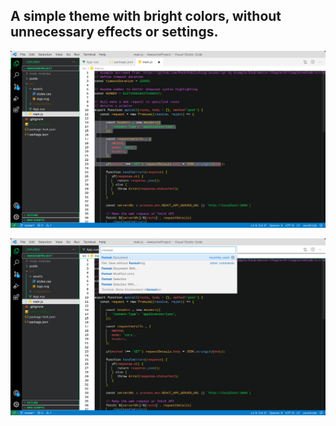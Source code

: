 ## A simple theme with bright colors, without unnecessary effects or settings.

![Screenshot](./images/theme1.jpeg)

![Screenshot](./images/theme2.jpeg)

